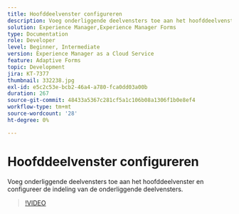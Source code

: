```yaml
---
title: Hoofddeelvenster configureren
description: Voeg onderliggende deelvensters toe aan het hoofddeelvenster.
solution: Experience Manager,Experience Manager Forms
type: Documentation
role: Developer
level: Beginner, Intermediate
version: Experience Manager as a Cloud Service
feature: Adaptive Forms
topic: Development
jira: KT-7377
thumbnail: 332238.jpg
exl-id: e5c2c53e-bcb2-46a4-a780-fca0dd03a00b
duration: 267
source-git-commit: 48433a5367c281cf5a1c106b08a1306f1b0e8ef4
workflow-type: tm+mt
source-wordcount: '28'
ht-degree: 0%

---
```


# Hoofddeelvenster configureren

Voeg onderliggende deelvensters toe aan het hoofddeelvenster en configureer de indeling van de onderliggende deelvensters.

>[!VIDEO](https://video.tv.adobe.com/v/3447282?quality=12&learn=on&captions=dut)
